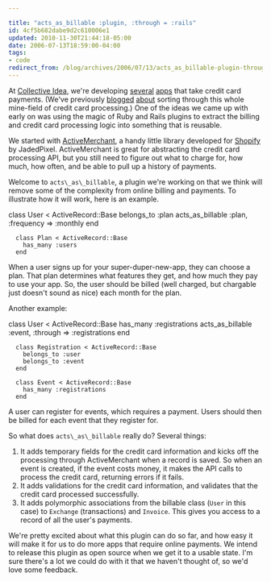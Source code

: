```yaml
---

title: "acts_as_billable :plugin, :through = :rails"
id: 4cf5b682dabe9d2c610006e1
updated: 2010-11-30T21:44:18-05:00
date: 2006-07-13T18:59:00-04:00
tags:
- code
redirect_from: /blog/archives/2006/07/13/acts_as_billable-plugin-through-rails/
---
```


<p>
At <a href="http://collectiveidea.com">Collective Idea</a>, we're developing <a href="http://eventable.com">several</a> <a href="http://7dots.com">apps</a> that take credit card payments. (We've previously <a href="http://blog.7dots.com/articles/2006/05/24/credit-card-hell-merchant-accounts-payment-gateways-and-apis" title="Credit Card Hell: Merchant Accounts, Payment Gateways and APIs">blogged</a> <a href="http://blog.7dots.com/articles/2006/07/01/choosing-a-merchant-provider" title="Chosing a Merchant Provider">about</a> sorting through this whole mine-field of credit card processing.) One of the ideas we came up with early on was using the magic of Ruby and Rails plugins to extract the billing and credit card processing logic into something that is reusable.

</p>
<p>
We started with <a href="http://home.leetsoft.com/am/">ActiveMerchant</a>, a handy little library developed for <a href="http://shopify.com">Shopify</a> by JadedPixel. ActiveMerchant is great for abstracting the credit card processing API, but you still need to figure out what to charge for, how much, how often, and be able to pull up a history of payments.

</p>
<p>
Welcome to <code>acts\_as\_billable</code>, a plugin we're working on that we think will remove some of the complexity from online billing and payments. To illustrate how it will work, here is an example.

</p>
      class User < ActiveRecord::Base
        belongs_to :plan
        acts_as_billable :plan, :frequency => :monthly
      end

      class Plan < ActiveRecord::Base
        has_many :users
      end

<p>
When a user signs up for your super-duper-new-app, they can choose a plan. That plan determines what features they get, and how much they pay to use your app. So, the user should be billed (well charged, but chargable just doesn't sound as nice) each month for the plan.

</p>
<p>
Another example:

</p>
      class User < ActiveRecord::Base
        has_many :registrations
        acts_as_billable :event, :through => :registrations
      end

      class Registration < ActiveRecord::Base
        belongs_to :user
        belongs_to :event
      end

      class Event < ActiveRecord::Base
        has_many :registrations
      end

<p>
A user can register for events, which requires a payment. Users should then be billed for each event that they register for.

</p>
<p>
So what does <code>acts\_as\_billable</code> really do? Several things:

</p>
<ol>
<li>
It adds temporary fields for the credit card information and kicks off the processing through ActiveMerchant when a record is saved. So when an event is created, if the event costs money, it makes the API calls to process the credit card, returning errors if it fails.

</li>
<li>
It adds validations for the credit card information, and validates that the credit card processed successfully.

</li>
<li>
It adds polymorphic associations from the billable class (<code>User</code> in this case) to <code>Exchange</code> (transactions) and <code>Invoice</code>. This gives you access to a record of all the user's payments.

</li>
</ol>
<p>
We're pretty excited about what this plugin can do so far, and how easy it will make it for us to do more apps that require online payments. We intend to release this plugin as open source when we get it to a usable state. I'm sure there's a lot we could do with it that we haven't thought of, so we'd love some feedback.

</p>
